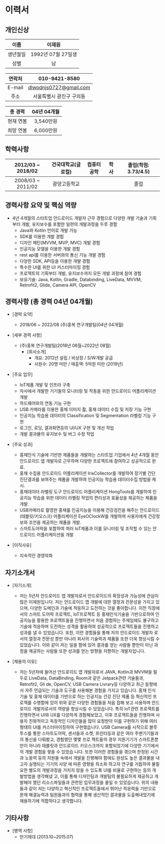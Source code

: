 # 이력서

## 개인신상
| 이름 | 이재원 |
| :--: | :--: |
| 생년월일 | 1992년 07월 27일생 |
| 성별 | 남 |

| 연락처 | 010-9421-8580 |
| :--: | :--: |
| E-mail | dlwodnjs0727@gmail.com |
| 주소 | 서울특별시 광진구 구의동 |

| 총 경력 | 04년 04개월 |
| :--: | :--: |
| 현재 연봉 | 3,540만원 |
| 희망 연봉 | 6,000만원 |


## 학력사항
| 2012/03 ~ 2018/02 | 건국대학교(글로컬) | 컴퓨터공학 | 학사 | 졸업(학점: 3.73/4.5) |
| :--: | :--: | :--: | :--: | :--: | 
| 2008/03 ~ 2011/02 | 광양고등학교 ||| 졸업 |


## 경력사항 요약 및 핵심 역량
- 4년 4개월의 스타트업 안드로이드 개발자 근무 경험으로 다양한 개발 기술과 기획부터 개발, 유지보수를 포함한 일련의 개발과정을 두루 경험
  - Java와 Kotlin 언어로 개발 가능
  - SDK를 이용한 개발 경험
  - 디자인 패턴(MVVM, MVP, MVC) 개발 경험
  - 인공지능 모델을 이용한 개발 경험
  - rest api를 이용한 서버와의 통신 기능 개발 경험
  - 다양한 SDK, API등을 이용한 개발 경험
  - 특수한 UI를 위한 UI 커스터마이징 경험
  - 프로젝트의 기획부터 개발, 유지보수까지 모든 개발 과정에 참여 경험
  - 보유기술: Java, Kotlin, Gradle, Databinding, LiveData, MVVM, Retrofit2, Glide, Camera API, OpenCV



## 경력사항 (총 경력 04년 04개월)
- [경력 요약]
  - 2018/06 ~ 2022/08 		(주)홍복 연구개발팀(04년 04개월)

- [세부 경력 사항] 
  - (주)홍복 연구개발팀(2018년 06월~2022년 08월)
    - [회사소개]
      - 개요: 2012년 설립 / 비상장 / S/W개발 공급
      - 사원수: 20명 미만 / 매출액: 5억원 미만 (2019년)
- [주요 업무]
  - IoT제품 개발 및 인프라 구축
  - 자사에서 개발한 기기들의 모니터링 및 작동을 위한 안드로이드 어플리케이션 개발
  - 하드웨어와의 연동 기능 구현
  - USB 카메라를 이용한 홍채 이미지 촬, 홍채 데이터 수집 및 저장 기능 구현
  - 인공지능 학습용 데이터의 Classification 및 Segmentation 라벨링 기능 구현
  - 로그인, 로딩, 결과화면등의 UI/UX 구현 및 개선 작업
  -  개발 결과물의 유지보수 및 버그 수정 작업

- [주요 성과]
  - 홍채인식 기술에 기반한 제품들을 개발하는 스타트업 기업에서 4년 4개월 동안 안드로이드 앱 개발자로 근무하며 다양한 프로젝트에 참여하고 성공적으로 완료.
  - 홍채 수집용 안드로이드 어플리케이션 IrisCollector를 개발하여 장기별 간단 진단결과를 보여주는 제품을 개발하여 인공지능 학습용 데이터수집 방법을 제시.
  - 홍채데이터 라벨링 도구 안드로이드 어플리케이션 HongTools를 개발하여 인공지능 학습을 위한 데이터 라벨링 작업의 편리성과 효율성을 제공하는 제품을 개발.
  - USB카메라로 촬영한 홍채를 인공지능을 이용해 건강검진을 해주는 안드로이드(태블릿/키오스크) 어플리케이션 EyeOClockW를 개발하여 사용자에게 건강정보와 조언을 제공하는 제품을 개발.
  - 스마트도어락을 포함하여 여러 IoT제품과 이를 모니터링 및 조작할 수 있는 안드로이드 어플리케이션을 개발

- [이직사유]
  - 지속적인 경영악화


## 자기소개서
- [자기소개]
  - 저는 5년차 안드로이드 앱 개발자로서 안드로이드의 확장성과 가능성에 관심이 많은 이재원입니다. 저는 안드로이드 앱 개발에 대한 열정과 전문성을 가지고 있으며, 다양한 도메인과 기술에 적응하고 도전하는 것을 좋아합니다. 이전 직장에서의 스마트 도어락 프로젝트, IoT프로젝트 등 홍채인식기술을 기반으로하여 인공지능을 활용한 프로젝트들을 진행하면서 처음 경험하는 주제임에도 불구하고 기술에 적응하며 도전하는 성격을 활용하여 성공적으로 프로젝트들을 진행하고 성과를 낼 수 있었습니다. 또한, 이런 경험들을 통해 저의 안드로이드 개발자 로서의 열정과 전문성 뿐만 아니라 회사의 기술력과 제품들 또한 더욱 향상시킬 수 있었습니다. 이와 같이 저는 일을 함에 있어 결과를 얻는 사람들 뿐만이 아닌 과정을 제공하는 사람들 또한 성과를 얻는 방향을 지향하는 개발자입니다.

- [채용의 이유]
  - 저는 5년차에 들어선 안드로이드 앱 개발자로서 JAVA, Kotlin과 MVVM을 필두로 LiveData, DataBinding, Room과 같은 Jetpack관련 기술들과, Retrofit2, Gli de, OpenCV, USB Camera Livrary등 다양하고 최근 동향에서 자주 언급되는 기술과 도구를 사용해본 경험을 가지고 있습니다. 홍채 인식 기술 및 홍채 데이터를 기반으로 하는 인공지능 건강 진단 제품 등 혁신적인 프로젝를 수행함에 있어 위와 같은 다양한 경험들을 처음 접해 보고 사용하며 안드로이드 개발자로서의 역량을 향상시킬 수 있었습니다. 특히 IoT관련 프로젝트를 진행하면서 UI와 UX를 다양하게 경험해보았고, 이후 프로젝트들을 진행하며 사용자 친화적이고 독창적인 디자인들을 많이 요청받아 이를 구현하기 위해 여러형태의 UI를 커스터마이징하여 구현했습니다. USB Camera를 시작으로 블루투스를 통한 스마트도어락, 센서들과 소켓, 프린터등과 같은 여러 주변기기들과의 통신을 다뤄봤고, 경험했던 몇몇 프로 젝트들의 경우 지원기기가 스마트폰뿐만이 아니라 태블릿과 안드로이드 키오스크까지 포함되었기에 다양한 기기에서의 개발 경험을 쌓을 수 있었습 니다. 또한 이러한 경험들을 겪으며 한정된 시간과 노동력 등의 자원들 속에서 개발을 진행해야 함에도 완성도 높은 결과물을 내고자 실행되는 기기의 사양 에 따른 영향을 최소화 하고자 연구를 거듭하여 불필요한 별도의 개발과정을 거치지 않을 수 있도록 UI를 비율로 구현하는 등의 개발방법을 생각해냈 고, 이를 통해 디자인팀과 개발팀의 불필요하게 제공하고 개발해야 했던 리소스파일들과 관련된 업무과정을 줄일 수 있었습니다. 위의 내용들과 같이 저는 다양하고 혁신적인 프로젝트들에서 뛰어난 적응력을 기반으로 문제 해결능력과 팀원들과의 협력을 통해 생산적인 결과물을 도출해내었기에 채용하기에 적합하다고 생각합니다. 


## 기타사항
- [병역 사항] 
    - 만기제대 (2013.10~2015.07)
